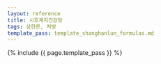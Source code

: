 ```yaml
---
layout: reference
title: 시호계지건강탕
tags: 상한론, 처방
template_pass: template_shanghanlun_formulas.md
---
```



{% include {{ page.template_pass }} %}